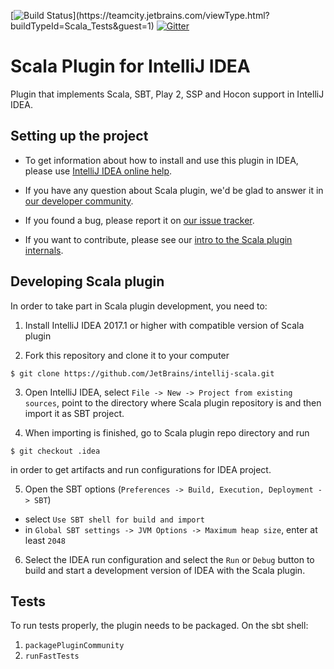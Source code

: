 [![Build Status](https://teamcity.jetbrains.com/app/rest/builds/buildType:(id:Scala_Tests)/statusIcon.svg)](https://teamcity.jetbrains.com/viewType.html?buildTypeId=Scala_Tests&guest=1) [![Gitter](https://badges.gitter.im/Join%20Chat.svg)](https://gitter.im/JetBrains/intellij-scala)


# Scala Plugin for IntelliJ IDEA

Plugin that implements Scala, SBT, Play 2, SSP and Hocon support in IntelliJ
IDEA.

## Setting up the project

- To get information about how to install and use this plugin in IDEA, please
  use [IntelliJ IDEA online help](https://www.jetbrains.com/idea/help/scala.html).

- If you have any question about Scala plugin, we'd be glad to answer it in [our
  developer community](https://devnet.jetbrains.com/community/idea/scala).

- If you found a bug, please report it on [our issue
  tracker](https://youtrack.jetbrains.com/issues/SCL#newissue).

- If you want to contribute, please see our [intro to the Scala plugin
  internals](http://blog.jetbrains.com/scala/2016/04/21/how-to-contribute-to-intellij-scala-plugin/).

## Developing Scala plugin

In order to take part in Scala plugin development, you need to:

1. Install IntelliJ IDEA 2017.1 or higher with compatible version of Scala plugin

2. Fork this repository and clone it to your computer

  ```
  $ git clone https://github.com/JetBrains/intellij-scala.git
  ```

3. Open IntelliJ IDEA, select `File -> New -> Project from existing sources`, point to
the directory where Scala plugin repository is and then import it as SBT project.

4. When importing is finished, go to Scala plugin repo directory and run

  ```
  $ git checkout .idea
  ```

  in order to get artifacts and run configurations for IDEA project.

5. Open the SBT options (```Preferences -> Build, Execution, Deployment -> SBT```)

  - select ```Use SBT shell for build and import```
  - in ```Global SBT settings -> JVM Options -> Maximum heap size```, enter at least `2048`

6. Select the IDEA run configuration and select the `Run` or `Debug` button to build and start a development version
of IDEA with the Scala plugin.

## Tests

To run tests properly, the plugin needs to be packaged.
On the sbt shell:

1. `packagePluginCommunity`
2. `runFastTests`
